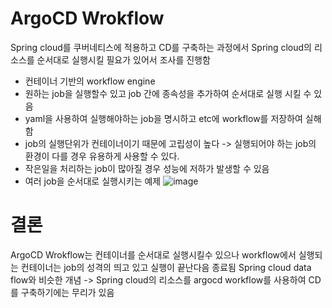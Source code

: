 # ArgoCD Wrokflow
Spring cloud를 쿠버네티스에 적용하고 CD를 구축하는 과정에서 Spring cloud의 리소스를 순서대로 실행시킬 필요가 있어서 조사를 진행함
- 컨테이너 기반의 workflow engine
- 원하는 job을 실행할수 있고 job 간에 종속성을 추가하여 순서대로 실행 시킬 수 있음
- yaml을 사용하여 실행해야하는 job을 명시하고 etc에 workflow를 저장하여 실해함
- job의 실행단위가 컨테이너이기 때문에 고립성이 높다 -> 실행되어야 하는 job의 환경이 다를 경우 유용하게 사용할 수 있다.
- 작은일을 처리하는 job이 많아질 경우 성능에 저하가 발생할 수 있음
- 여러 job을 순서대로 실행시키는 예제
    ![image](https://user-images.githubusercontent.com/24540286/131221099-d6ad19b2-16a3-4b94-b00f-5429b1d9b4b6.png)

# 결론
ArgoCD Wrokflow는 컨테이너를 순서대로 실행시킬수 있으나 workflow에서 실행되는 컨테이너는 job의 성격의 띄고 있고 실행이 끝난다음 종료됨 Spring cloud data flow와 비슷한 개념 -> Spring cloud의 리소스를 argocd workflow를 사용하여 CD를 구축하기에는 무리가 있음